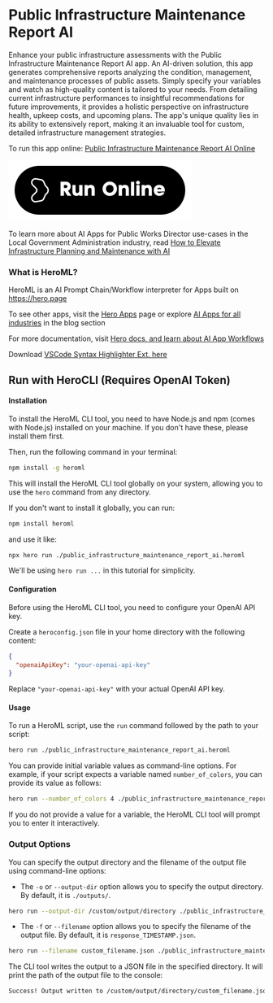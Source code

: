 # Public Infrastructure Maintenance Report AI

Enhance your public infrastructure assessments with the Public Infrastructure Maintenance Report AI app. An AI-driven solution, this app generates comprehensive reports analyzing the condition, management, and maintenance processes of public assets. Simply specify your variables and watch as high-quality content is tailored to your needs. From detailing current infrastructure performances to insightful recommendations for future improvements, it provides a holistic perspective on infrastructure health, upkeep costs, and upcoming plans. The app's unique quality lies in its ability to extensively report, making it an invaluable tool for custom, detailed infrastructure management strategies.

To run this app online: [Public Infrastructure Maintenance Report AI Online](https://hero.page/app/public-infrastructure-maintenance-report-ai-comprehensive-ai-driven-infrastructure-analysis/Zf9h4rQaon1b0yMsBRBG)

[![Run Public Infrastructure Maintenance Report AI Online](/assets/run.svg)](https://hero.page/app/public-infrastructure-maintenance-report-ai-comprehensive-ai-driven-infrastructure-analysis/Zf9h4rQaon1b0yMsBRBG)

To learn more about AI Apps for Public Works Director use-cases in the Local Government Administration industry, read [How to Elevate Infrastructure Planning and Maintenance with AI](https://hero.page/blog/ai/local-government-administration/how-to-elevate-infrastructure-planning-and-maintenance-with-ai/171021)

### What is HeroML?
HeroML is an AI Prompt Chain/Workflow interpreter for Apps built on https://hero.page 

To see other apps, visit the [Hero Apps](https://hero.page/apps) page or explore [AI Apps for all industries](https://hero.page/blog) in the blog section

For more documentation, visit [Hero docs, and learn about AI App Workflows](https://hero.page/tutorials/introduction-to-heroml)

Download [VSCode Syntax Highlighter Ext. here](https://marketplace.visualstudio.com/items?itemName=hero-page.heroml)

## Run with HeroCLI (Requires OpenAI Token)

#### Installation

To install the HeroML CLI tool, you need to have Node.js and npm (comes with Node.js) installed on your machine. If you don't have these, please install them first. 

Then, run the following command in your terminal:

```bash
npm install -g heroml
```

This will install the HeroML CLI tool globally on your system, allowing you to use the `hero` command from any directory.

If you don't want to install it globally, you can run:

```bash
npm install heroml
```

and use it like:

```bash
npx hero run ./public_infrastructure_maintenance_report_ai.heroml
```

We'll be using `hero run ...` in this tutorial for simplicity.

#### Configuration

Before using the HeroML CLI tool, you need to configure your OpenAI API key. 

Create a `heroconfig.json` file in your home directory with the following content:

```json
{
  "openaiApiKey": "your-openai-api-key"
}
```

Replace `"your-openai-api-key"` with your actual OpenAI API key.

#### Usage

To run a HeroML script, use the `run` command followed by the path to your script:

```bash
hero run ./public_infrastructure_maintenance_report_ai.heroml
```

You can provide initial variable values as command-line options. For example, if your script expects a variable named `number_of_colors`, you can provide its value as follows:

```bash
hero run --number_of_colors 4 ./public_infrastructure_maintenance_report_ai.heroml
```

If you do not provide a value for a variable, the HeroML CLI tool will prompt you to enter it interactively.

### Output Options

You can specify the output directory and the filename of the output file using command-line options:

- The `-o` or `--output-dir` option allows you to specify the output directory. By default, it is `./outputs/`.

```bash
hero run --output-dir /custom/output/directory ./public_infrastructure_maintenance_report_ai.heroml
```

- The `-f` or `--filename` option allows you to specify the filename of the output file. By default, it is `response_TIMESTAMP.json`.

```bash
hero run --filename custom_filename.json ./public_infrastructure_maintenance_report_ai.heroml
```

The CLI tool writes the output to a JSON file in the specified directory. It will print the path of the output file to the console:

```bash
Success! Output written to /custom/output/directory/custom_filename.json
```


